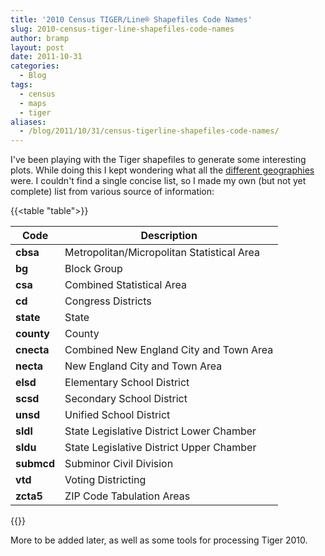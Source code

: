 ```yaml
---
title: '2010 Census TIGER/Line® Shapefiles Code Names'
slug: 2010-census-tiger-line-shapefiles-code-names
author: bramp
layout: post
date: 2011-10-31
categories:
  - Blog
tags:
  - census
  - maps
  - tiger
aliases:
  - /blog/2011/10/31/census-tigerline-shapefiles-code-names/
---
```

I've been playing with the Tiger shapefiles to generate some interesting plots. While doing this I kept wondering what all the [different geographies][1] were. I couldn't find a single concise list, so I made my own (but not yet complete) list from various source of information:

{{<table "table">}}

| Code       | Description                                |
|------------|--------------------------------------------|
| **cbsa**   | Metropolitan/Micropolitan Statistical Area |
| **bg**     | Block Group                                |
| **csa**    | Combined Statistical Area                  |
| **cd**     | Congress Districts                         |
| **state**  | State                                      |
| **county** | County                                     |
| **cnecta** | Combined New England City and Town Area    |
| **necta**  | New England City and Town Area             |
| **elsd**   | Elementary School District                 |
| **scsd**   | Secondary School District                  |
| **unsd**   | Unified School District                    |
| **sldl**   | State Legislative District Lower Chamber   |
| **sldu**   | State Legislative District Upper Chamber   |
| **submcd** | Subminor Civil Division                    |
| **vtd**    | Voting Districting                         |
| **zcta5**  | ZIP Code Tabulation Areas                  |

{{</table>}}

More to be added later, as well as some tools for processing Tiger 2010.

 [1]: ftp://ftp2.census.gov/geo/tiger/TIGER2010/
 
